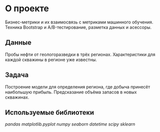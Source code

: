 # О проекте
Бизнес-метрики и их взаимосвязь с метриками машинного обучения.
Техника Bootstrap и A/B-тестирование, разметка данных и асессоры.

## Данные

Пробы нефти от геологоразведки в трёх регионах. Характеристики для каждой скважины в регионе уже известны.

## Задача

Построение модели для определения региона, где добыча принесёт наибольшую прибыль. Предсказание объёма запасов в новых скважинах.


## Используемые библиотеки
*pandas*
*matplotlib.pyplot*
*numpy*
*seaborn*
*datetime*
*scipy*
*sklearn*
